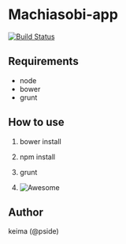 # Machiasobi-app

[![Build Status](https://travis-ci.org/keima/machiasobi-app.svg?branch=master)](https://travis-ci.org/keima/machiasobi-app)

## Requirements

- node
- bower
- grunt

## How to use

1. bower install

2. npm install

3. grunt

4. ![Awesome](https://pbs.twimg.com/profile_images/378800000822867536/3f5a00acf72df93528b6bb7cd0a4fd0c.jpeg)

## Author

keima (@pside)
